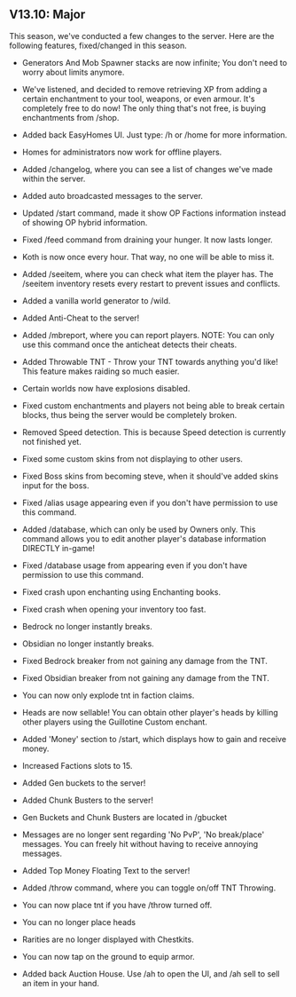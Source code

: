 ## V13.10: Major
This season, we've conducted a few changes to the server. Here are the following features, fixed/changed in this season.

- Generators And Mob Spawner stacks are now infinite; You don't need to worry about limits anymore.

- We've listened, and decided to remove retrieving XP from adding a certain enchantment to your tool, weapons, or even armour. It's completely free to do now! The only thing that's not free, is buying enchantments from /shop.

- Added back EasyHomes UI. Just type: /h or /home for more information.

- Homes for administrators now work for offline players.

- Added /changelog, where you can see a list of changes we've made within the server.

- Added auto broadcasted messages to the server.

- Updated /start command, made it show OP Factions information instead of showing OP hybrid information.

- Fixed /feed command from draining your hunger. It now lasts longer.

- Koth is now once every hour. That way, no one will be able to miss it.

- Added /seeitem, where you can check what item the player has. The /seeitem inventory resets every restart to prevent issues and conflicts.

- Added a vanilla world generator to /wild.

- Added Anti-Cheat to the server!

- Added /mbreport, where you can report players. NOTE: You can only use this command once the anticheat detects their cheats.

- Added Throwable TNT - Throw your TNT towards anything you'd like! This feature makes raiding so much easier.

- Certain worlds now have explosions disabled.

- Fixed custom enchantments and players not being able to break certain blocks, thus being the server would be completely broken.

- Removed Speed detection. This is because Speed detection is currently not finished yet.

- Fixed some custom skins from not displaying to other users.

- Fixed Boss skins from becoming steve, when it should've added skins input for the boss.

- Fixed /alias usage appearing even if you don't have permission to use this command.

- Added /database, which can only be used by Owners only. This command allows you to edit another player's database information DIRECTLY in-game!

- Fixed /database usage from appearing even if you don't have permission to use this command.

- Fixed crash upon enchanting using Enchanting books.

- Fixed crash when opening your inventory too fast.

- Bedrock no longer instantly breaks.

- Obsidian no longer instantly breaks.

- Fixed Bedrock breaker from not gaining any damage from the TNT.

- Fixed Obsidian breaker from not gaining any damage from the TNT.

- You can now only explode tnt in faction claims.

- Heads are now sellable! You can obtain other player's heads by killing other players using the Guillotine Custom enchant.

- Added 'Money' section to /start, which displays how to gain and receive money.

- Increased Factions slots to 15.

- Added Gen buckets to the server!

- Added Chunk Busters to the server!

- Gen Buckets and Chunk Busters are located in /gbucket

- Messages are no longer sent regarding 'No PvP', 'No break/place' messages. You can freely hit without having to receive annoying messages.

- Added Top Money Floating Text to the server!

- Added /throw command, where you can toggle on/off TNT Throwing.

- You can now place tnt if you have /throw turned off.

- You can no longer place heads

- Rarities are no longer displayed with Chestkits.

- You can now tap on the ground to equip armor.

- Added back Auction House. Use /ah to open the UI, and /ah sell <money> to sell an item in your hand.
